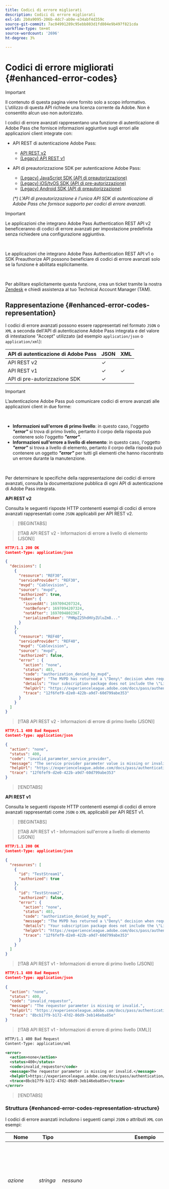 ```yaml
---
title: Codici di errore migliorati
description: Codici di errore migliorati
exl-id: 2b0a9095-206b-4dc7-ab9e-e34abf4d359c
source-git-commit: 7ac04991289c95ebb803d1fd804e9b497f821cda
workflow-type: tm+mt
source-wordcount: '2696'
ht-degree: 3%

---
```


# Codici di errore migliorati {#enhanced-error-codes}

>[!IMPORTANT]
>
>Il contenuto di questa pagina viene fornito solo a scopo informativo. L’utilizzo di questa API richiede una licenza corrente da Adobe. Non è consentito alcun uso non autorizzato.

I codici di errore avanzati rappresentano una funzione di autenticazione di Adobe Pass che fornisce informazioni aggiuntive sugli errori alle applicazioni client integrate con:

* API REST di autenticazione Adobe Pass:
   * [API REST v2](../../rest-apis/rest-api-v2/apis/rest-api-v2-apis-overview.md)
   * [(Legacy) API REST v1](../../legacy/rest-api-v1/rest-api-overview.md)
* API di preautorizzazione SDK per autenticazione Adobe Pass:
   * [(Legacy) JavaScript SDK (API di preautorizzazione)](../../legacy/sdks/javascript-sdk/preauthorize-api-javascript-sdk.md)
   * [(Legacy) iOS/tvOS SDK (API di pre-autorizzazione)](../../legacy/sdks/ios-tvos-sdk/preauthorize-api-ios-tvos-sdk.md)
   * [(Legacy) Android SDK (API di preautorizzazione)](../../legacy/sdks/android-sdk/preauthorize-api-android-sdk.md)

  _(*) L&#39;API di preautorizzazione è l&#39;unica API SDK di autenticazione di Adobe Pass che fornisce supporto per codici di errore avanzati._

>[!IMPORTANT]
>
> Le applicazioni che integrano Adobe Pass Authentication REST API v2 beneficeranno di codici di errore avanzati per impostazione predefinita senza richiedere una configurazione aggiuntiva.
>
> <br/>
>
> Le applicazioni che integrano Adobe Pass Authentication REST API v1 o SDK Preauthorize API possono beneficiare di codici di errore avanzati solo se la funzione è abilitata esplicitamente.
>
> <br/>
>
> Per abilitare esplicitamente questa funzione, crea un ticket tramite la nostra [Zendesk](https://adobeprimetime.zendesk.com) e chiedi assistenza al tuo Technical Account Manager (TAM).

## Rappresentazione {#enhanced-error-codes-representation}

I codici di errore avanzati possono essere rappresentati nel formato `JSON` o `XML` a seconda dell&#39;API di autenticazione Adobe Pass integrata e del valore di intestazione &quot;Accept&quot; utilizzato (ad esempio `application/json` o `application/xml`):

| API di autenticazione di Adobe Pass | JSON | XML |
|-------------------------------|---------|---------|
| API REST v2 | &check; |         |
| API REST v1 | &check; | &check; |
| API di pre-autorizzazione SDK | &check; |         |

>[!IMPORTANT]
>
> L’autenticazione Adobe Pass può comunicare codici di errore avanzati alle applicazioni client in due forme:
>
> <br/>
>
> * **Informazioni sull&#39;errore di primo livello**: in questo caso, l&#39;oggetto ***&quot;error&quot;*** si trova di primo livello, pertanto il corpo della risposta può contenere solo l&#39;oggetto ***&quot;error&quot;***.
> * **Informazioni sull&#39;errore a livello di elemento**: in questo caso, l&#39;oggetto ***&quot;error&quot;*** si trova a livello di elemento, pertanto il corpo della risposta può contenere un oggetto ***&quot;error&quot;*** per tutti gli elementi che hanno riscontrato un errore durante la manutenzione.
>
> <br/>
>
> Per determinare le specifiche della rappresentazione dei codici di errore avanzati, consulta la documentazione pubblica di ogni API di autenticazione di Adobe Pass integrata.

**API REST v2**

Consulta le seguenti risposte HTTP contenenti esempi di codici di errore avanzati rappresentati come `JSON` applicabili per API REST v2.

>[!BEGINTABS]

>[!TAB API REST v2 - Informazioni di errore a livello di elemento (JSON)]

```JSON
HTTP/1.1 200 OK
Content-Type: application/json

{
  "decisions": [
    {
      "resource": "REF30",
      "serviceProvider": "REF30",
      "mvpd": "Cablevision",
      "source": "mvpd",
      "authorized": true,
      "token": {
        "issuedAt": 1697094207324,
        "notBefore": 1697094207324,
        "notAfter": 1697094802367,
        "serializedToken": "PHNpZ25hdHVyZUluZm8..."
      }
    },
    {
      "resource": "REF40",
      "serviceProvider": "REF40",
      "mvpd": "Cablevision",
      "source": "mvpd",
      "authorized": false,
      "error" : {
        "action": "none",
        "status": 403,
        "code": "authorization_denied_by_mvpd",
        "message": "The MVPD has returned a \"Deny\" decision when requesting authorization for the specified resource",
        "details": "Your subscription package does not include the \"Live\" channel",
        "helpUrl": "https://experienceleague.adobe.com/docs/pass/authentication/auth-features/error-reportn/enhanced-error-codes.html",
        "trace": "12f6fef9-d2e0-422b-a9d7-60d799abe353"
      }
    }
  ]
}
```

>[!TAB API REST v2 - Informazioni di errore di primo livello (JSON)]

```JSON
HTTP/1.1 400 Bad Request
Content-Type: application/json

{
  "action": "none",
  "status": 400,
  "code": "invalid_parameter_service_provider",
  "message": "The service provider parameter value is missing or invalid.",
  "helpUrl": "https://experienceleague.adobe.com/docs/pass/authentication/auth-features/error-reportn/enhanced-error-codes.html",
  "trace": "12f6fef9-d2e0-422b-a9d7-60d799abe353"
}
```

>[!ENDTABS]

**API REST v1**

Consulta le seguenti risposte HTTP contenenti esempi di codici di errore avanzati rappresentati come `JSON` o `XML` applicabili per API REST v1.

>[!BEGINTABS]

>[!TAB API REST v1 - Informazioni sull&#39;errore a livello di elemento (JSON)]

```JSON
HTTP/1.1 200 OK
Content-Type: application/json

{
  "resources": [
    {
      "id": "TestStream1",
      "authorized": true
    },
    {
      "id": "TestStream2",
      "authorized": false,
      "error": {
        "action": "none",
        "status": 403,
        "code": "authorization_denied_by_mvpd",
        "message": "The MVPD has returned a \"Deny\" decision when requesting authorization for the specified resource",
        "details": "Your subscription package does not include the \"Live\" channel",
        "helpUrl": "https://experienceleague.adobe.com/docs/pass/authentication/auth-features/error-reportn/enhanced-error-codes.html",
        "trace": "12f6fef9-d2e0-422b-a9d7-60d799abe353"
      }
    }
  ]
}
```

>[!TAB API REST v1 - Informazioni di errore di primo livello (JSON)]

```JSON
HTTP/1.1 400 Bad Request
Content-Type: application/json
        
{
  "action": "none",
  "status": 400,
  "code": "invalid_requestor",
  "message": "The requestor parameter is missing or invalid.",
  "helpUrl": "https://experienceleague.adobe.com/docs/pass/authentication/auth-features/error-reportn/enhanced-error-codes.html",
  "trace": "8bcb17f9-b172-47d2-86d9-3eb146eba85e"
}
```

>[!TAB API REST v1 - Informazioni di errore di primo livello (XML)]

```XML
HTTP/1.1 400 Bad Request
Content-Type: application/xml

<error>
  <action>none</action>
  <status>400</status>
  <code>invalid_requestor</code>
  <message>The requestor parameter is missing or invalid.</message>
  <helpUrl>https://experienceleague.adobe.com/docs/pass/authentication/auth-features/error-reportn/enhanced-error-codes.html</helpUrl>
  <trace>8bcb17f9-b172-47d2-86d9-3eb146eba85e</trace>
</error>
```

>[!ENDTABS]

### Struttura {#enhanced-error-codes-representation-structure}

I codici di errore avanzati includono i seguenti campi `JSON` o attributi `XML` con esempi:

| Nome | Tipo | Esempio | Limitato | Descrizione |
|-----------|-----------|---------------------------------------------------------------------------------------------------------------------|:----------:|-----------------------------------------------------------------------------------------------------------------------------------------------------------------------------------------------------------------------------------------------------------------------------------------------------|
| *azione* | *stringa* | *nessuno* | &check; | L’autenticazione di Adobe Pass ha consigliato un’azione che potrebbe risolvere la situazione come definito in questo documento. <br/><br/> Per ulteriori dettagli, consulta la sezione [Azione](#enhanced-error-codes-action). |
| *stato* | *numero intero* | *403* | &check; | Il codice di stato della risposta HTTP come definito nel documento [RFC 7231](https://tools.ietf.org/html/rfc7231#section-6). <br/><br/> Per ulteriori dettagli, consulta la sezione [Stato](#enhanced-error-codes-status). |
| *codice* | *stringa* | *autorizzazione_negata_da_mvpd* | &check; | Il codice identificativo univoco dell’autenticazione Adobe Pass associato all’errore come definito in questo documento. <br/><br/> Per ulteriori dettagli, consulta la sezione [Codice](#enhanced-error-codes-code). |
| *messaggio* | *stringa* | *Il MVPD ha restituito una decisione di rifiuto durante la richiesta di autorizzazione per la risorsa specificata* |            | Il messaggio leggibile che in alcuni casi può essere visualizzato all’utente finale. <br/><br/> Per ulteriori dettagli, consulta la sezione [Gestione delle risposte](#enhanced-error-codes-response-handling). |
| *dettagli* | *stringa* | *Il pacchetto di abbonamento non include il canale &quot;Live&quot;* |            | Messaggio dettagliato che potrebbe essere fornito da un partner di servizi in alcuni casi, <br/><br/> Questo campo potrebbe non essere presente nel caso in cui il partner di servizi non fornisca alcun messaggio personalizzato. |
| *helpUrl* | *url* | *https://experienceleague.adobe.com/docs/pass/authentication/auth-features/error-reportn/enhanced-error-codes.html* |            | L’URL della documentazione pubblica di Autenticazione di Adobe Pass che rimanda a ulteriori informazioni sul motivo di questo errore e sulle possibili soluzioni. <br/><br/> Questo campo contiene un URL assoluto e non deve essere dedotto dal codice di errore, a seconda del contesto di errore è possibile fornire un URL diverso. |
| *traccia* | *stringa* | *12f6fef9-d2e0-422b-a9d7-60d799abe353* |            | Identificatore univoco della risposta che può essere utilizzato quando si contatta il supporto per l’autenticazione di Adobe Pass per la risoluzione di problemi specifici. |

>[!IMPORTANT]
>
> La colonna **Limitato** indica se il rispettivo campo contiene un valore di un set finito, mentre i campi senza restrizioni possono contenere qualsiasi dato.
>
> <br/>
>
> I futuri aggiornamenti di questo documento potrebbero aggiungere valori ai set finiti, ma non rimuoveranno o modificheranno quelli esistenti.

### Azione {#enhanced-error-codes-representation-action}

I codici di errore avanzati includono un campo &quot;action&quot; che fornisce un’azione consigliata che potrebbe risolvere la situazione.

I valori possibili per il campo &quot;azione&quot; includono:

| Azione | Descrizione | Categoria |
|--------------------------|---------------------------------------------------------------------------------------------------------------------------------|--------------------------------------------|
| nessuno | Non esiste un’azione predefinita per risolvere questo problema, ma in alcuni casi ciò potrebbe indicare una chiamata impropria dell’API. | Correggi il contesto della richiesta. |
| configurazione | L’applicazione client richiede una modifica della configurazione, la maggior parte del tempo eseguita tramite Adobe Pass TVE Dashboard. | Correggi il contesto di configurazione dell’integrazione. |
| registrazione dell&#39;applicazione | L&#39;applicazione client richiede di registrarsi di nuovo. | Correggere il contesto dell&#39;applicazione client. |
| autenticazione | L&#39;applicazione client richiede l&#39;autenticazione o la riautenticazione dell&#39;utente. | Correggere il contesto dell&#39;applicazione client. |
| autorizzazione | L&#39;applicazione client richiede di ottenere l&#39;autorizzazione per la risorsa specificata. | Correggere il contesto dell&#39;applicazione client. |
| riprova | L&#39;applicazione client richiede di ripetere la richiesta. | Correggi il contesto della richiesta. |

_(*) Per alcuni errori, potrebbero essere possibili più azioni, ma il campo &quot;action&quot; indica quella con la maggiore probabilità di correggere l&#39;errore._

### Stato {#enhanced-error-codes-representation-status}

I codici di errore avanzati includono un campo &quot;status&quot; che indica il codice di stato HTTP associato all’errore.

I valori possibili per il campo &quot;status&quot; includono:

| Codice | Frase-Motivo |
|------|-----------------------|
| 400 | Richiesta non valida |
| 401 | Non autorizzato |
| 403 | Non consentito |
| 404 | Non trovato |
| 405 | Metodo non consentito |
| 410 | Non più |
| 412 | Precondizione non riuscita |
| 500 | Errore interno del server |

Codici di errore migliorati con uno &quot;stato&quot; 4xx vengono in genere visualizzati quando l’errore viene generato dal client e la maggior parte delle volte implica che il client richiede un lavoro aggiuntivo per correggerlo.

Codici di errore migliorati con uno &quot;stato&quot; 5xx vengono in genere visualizzati quando l’errore viene generato dal server e la maggior parte delle volte implica che il server richiede un lavoro aggiuntivo per correggerlo.

>[!IMPORTANT]
>
> In alcuni casi il codice di stato della risposta HTTP è diverso dal campo &quot;stato&quot; del Codice di errore avanzato, in particolare quando si interagisce con un’API di autenticazione di Adobe Pass che comunica i Codici di errore avanzati come informazioni di errore a livello di elemento.

### Codice {#enhanced-error-codes-representation-code}

I codici di errore avanzati includono un campo &quot;code&quot; che fornisce un identificatore univoco di autenticazione Adobe Pass associato all’errore.

I valori possibili per il campo &quot;code&quot; sono aggregati [di seguito](#enhanced-error-codes-list) in due elenchi basati sull&#39;API di autenticazione Adobe Pass integrata.

## Elenchi {#enhanced-error-codes-lists}

### API REST v2 {#enhanced-error-codes-lists-rest-api-v2}

La tabella seguente elenca i possibili codici di errore avanzati che un’applicazione client potrebbe incontrare quando integrata con l’API REST di autenticazione di Adobe Pass v2.

| Azione | Codice | Stato | Messaggio |
|------------------------------|--------------------------------------------------------|--------|--------------------------------------------------------------------------------------------------------------------------------------------------------------------------------------------------------------------------------------------------------------------------------------------------------------------------------------------|
| **nessuno** | *invalid_parameter_service_provider* | 400 | Il valore del parametro del provider di servizi è mancante o non valido. |
|                              | *invalid_parameter_mvpd* | 400 | Il valore del parametro mvpd è mancante o non valido. |
|                              | *invalid_parameter_code* | 400 | Valore del parametro di codice mancante o non valido. |
|                              | *invalid_parameter_resources* | 400 | Il valore del parametro delle risorse è mancante o non valido. |
|                              | *invalid_parameter_redirect_url* | 400 | Il valore del parametro URL di reindirizzamento è mancante o non valido. |
|                              | *partner_parametro_non valido* | 400 | Il valore del parametro partner è mancante o non valido. |
|                              | *invalid_parameter_saml_response* | 400 | Il valore del parametro di risposta SAML è mancante o non valido. |
|                              | *informazioni_dispositivo_intestazione_non_valida* | 400 | Valore dell&#39;intestazione delle informazioni sul dispositivo mancante o non valido. |
|                              | *invalid_header_device_identifier* | 400 | Il valore dell&#39;intestazione dell&#39;identificatore del dispositivo è mancante o non valido. |
|                              | *invalid_header_identity_for_temporary_access* | 400 | Identità del valore dell&#39;intestazione di accesso temporaneo mancante o non valida. |
|                              | *invalid_header_pfs_permission_access_not_present* | 400 | Il valore dello stato di accesso alle autorizzazioni dall’intestazione dello stato del framework del partner non è presente. |
|                              | *invalid_header_pfs_permission_access_not_determinate* | 400 | Il valore dello stato di accesso alle autorizzazioni dall’intestazione dello stato del framework del partner è indeterminato. |
|                              | *invalid_header_pfs_permission_access_not_allowed* | 400 | Il valore dello stato di accesso alle autorizzazioni dall’intestazione dello stato del framework del partner non è concesso. |
|                              | *intestazione_non_valida_pfs_provider_id_non_determinata* | 400 | Il valore dell&#39;ID provider dall&#39;intestazione dello stato del framework partner non è associato a un mvpd noto. |
|                              | *invalid_header_pfs_provider_id_mismatch* | 400 | Il valore dell’ID del provider dall’intestazione dello stato del framework del partner non corrisponde al mvpd inviato come parametro. |
|                              | *intestazione_non_valida_pfs_provider_info_scaduta* | 400 | Le informazioni sul provider dall&#39;intestazione dello stato del framework partner sono scadute. |
|                              | *invalid_integration* | 400 | L&#39;integrazione tra il provider di servizi specificato e mvpd non esiste o è disabilitata. |
|                              | *invalid_authentication_session* | 400 | La sessione di autenticazione associata a questa richiesta è mancante o non valida. |
|                              | *preautorizzazione_negata_da_mvpd* | 403 | MVPD ha restituito una decisione di rifiuto quando ha richiesto la pre-autorizzazione per la risorsa specificata. |
|                              | *autorizzazione_negata_da_mvpd* | 403 | MVPD ha restituito una decisione di rifiuto durante la richiesta di autorizzazione per la risorsa specificata. |
|                              | *autorizzazione_negata_da_controlli_genitori* | 403 | Il MVPD ha restituito una decisione di rifiuto a causa delle impostazioni di Controllo genitori per la risorsa specificata. |
|                              | *autorizzazione_negata_per_regola_degradazione* | 403 | L&#39;integrazione tra il provider di servizi specificato e mvpd prevede l&#39;applicazione di una regola di degrado che nega l&#39;autorizzazione per le risorse richieste. |
|                              | *errore_server_interno* | 500 | Richiesta non riuscita a causa di un errore interno del server. |
| **configurazione** | *troppe_risorse* | 403 | Richiesta di autorizzazione o preautorizzazione non riuscita perché sono state eseguite query su troppe risorse. Contatta il team di supporto per configurare correttamente le limitazioni di autorizzazione e preautorizzazione. |
|                              | *invalid_configuration_user_metadata_certificate* | 500 | Configurazione del certificato metadati utente mancante o non valida. |
|                              | *invalid_configuration_temporary_access* | 500 | Configurazione di accesso temporaneo non valida. |
|                              | *piattaforma_configurazione_non_valida* | 500 | Configurazione della piattaforma mancante o non valida per l’integrazione. |
|                              | *invalid_configuration_platform_id* | 500 | Configurazione dell’ID piattaforma mancante o non valida. |
|                              | *invalid_configuration_platform_trait* | 500 | Configurazione delle caratteristiche della piattaforma mancante o non valida. |
|                              | *invalid_configuration_platform_category_trait* | 500 | Configurazione della caratteristica della categoria della piattaforma mancante o non valida. |
|                              | *invalid_configuration_platform_services* | 500 | Configurazione dei servizi Platform mancante o non valida per l’integrazione. |
|                              | *piattaforma_mvpd_configuration_invalid* | 500 | Configurazione piattaforma mvpd mancante o non valida per mvpd e piattaforma. |
|                              | *invalid_configuration_mvpd_platform_boarding_status* | 500 | Configurazione dello stato di boarding della piattaforma mvpd mancante o non valida per mvpd e piattaforma. |
|                              | *invalid_configuration_mvpd_platform_profile_exchange* | 500 | Configurazione di scambio del profilo della piattaforma mvpd mancante o non valida per mvpd e piattaforma. |
| **registrazione-applicazione** | *provider_servizio_accesso_non_valido* | 401 | Token di accesso non valido a causa di un provider di servizi non valido. |
|                              | *invalid_access_token_client_application* | 401 | Token di accesso non valido a causa di un&#39;applicazione client non valida. |
| **autenticazione** | *profilo_autenticato_mancante* | 403 | Manca il profilo autenticato associato a questa richiesta. |
|                              | *profilo_autenticato_scaduto* | 403 | Il profilo autenticato associato a questa richiesta è scaduto. |
|                              | *profilo_autenticato_invalidato* | 403 | Il profilo autenticato associato a questa richiesta è stato invalidato. |
|                              | *temporary_access_duration_limit_exceeded* | 403 | È stato superato il limite di durata dell’accesso temporaneo. |
|                              | *temporary_access_resources_limit_exceeded* | 403 | È stato superato il limite delle risorse di accesso temporanee. |
|                              | *autorizzazione_negata_da_hba_policies* | 403 | MVPD ha restituito una decisione di rifiuto a causa di criteri di autenticazione basati su home. L&#39;autenticazione corrente è stata ottenuta tramite un flusso di autenticazione basato sulla Home, ma il dispositivo non è più in-home quando si richiede l&#39;autorizzazione per la risorsa specificata. Per continuare, l’utente deve autenticare di nuovo con un MVPD supportato. |
|                              | *autorizzazione_negata_da_sessione_invalidata* | 403 | Sessione di autenticazione invalidata dal provider di identità. Per continuare, l’utente deve autenticare di nuovo con un MVPD supportato. |
|                              | *identità_non_riconosciuta_da_mvpd* | 403 | La richiesta di autorizzazione non è riuscita perché l&#39;identità utente non è stata riconosciuta da MVPD. |
| **riprova** | *errore_ricevuto_di_rete* | 403 | Errore di lettura durante il recupero della risposta dal servizio partner associato. Un nuovo tentativo di richiesta potrebbe risolvere il problema. |
|                              | *connessione di rete_timeout* | 403 | Timeout di connessione con il servizio partner associato. Un nuovo tentativo di richiesta potrebbe risolvere il problema. |
|                              | *tempo_esecuzione_massimo_superato* | 403 | La richiesta non è stata completata entro il tempo massimo consentito. Un nuovo tentativo di richiesta potrebbe risolvere il problema. |

### (Legacy) API REST v1 {#enhanced-error-codes-lists-rest-api-v1}

La tabella seguente elenca i possibili codici di errore avanzati che un’applicazione client potrebbe incontrare quando integrata con l’API REST di autenticazione di Adobe Pass v1.

| Azione | Codice | Stato | Messaggio |
|--------------------|---------------------------------------------------|-------------------|----------------------------------------------------------------------------------------------------------------------------------------------------------------------------------------------------------------------------------------------------------------------------------------------------------------------------------------------|
| **nessuno** | *invalid_requestor* | 400 | Parametro del richiedente mancante o non valido. |
|                    | *informazioni_dispositivo_non_valido* | 400 | Informazioni dispositivo mancanti o non valide. |
|                    | *invalid_device_id* | 400 | Identificatore dispositivo mancante o non valido. |
|                    | *risorsa_mancante* | 400, 412 | Parametro di risorsa mancante. |
|                    | *richiesta_authz_non valida* | 400, 412 | La richiesta di autorizzazione è nulla o non valida. |
|                    | *preautorizzazione_negata_da_mvpd* | 403 | MVPD ha restituito una decisione di rifiuto quando ha richiesto la pre-autorizzazione per la risorsa specificata. |
|                    | *autorizzazione_negata_da_mvpd* | 403 | MVPD ha restituito una decisione di rifiuto durante la richiesta di autorizzazione per la risorsa specificata. |
|                    | *autorizzazione_negata_da_controlli_genitori* | 403 | Il MVPD ha restituito una decisione di rifiuto a causa delle impostazioni di Controllo genitori per la risorsa specificata. |
|                    | *errore_interno* | 400, 405, 500 | Richiesta non riuscita a causa di un errore interno del server. |
| **configurazione** | *integrazione_sconosciuta* | 400, 412 | L&#39;integrazione tra il programmatore specificato e il provider di identità non esiste. Utilizzate il dashboard TVE per creare l&#39;integrazione richiesta. |
|                    | *troppe_risorse* | 403 | Richiesta di autorizzazione o preautorizzazione non riuscita perché sono state eseguite query su troppe risorse. Contatta il team di supporto per configurare correttamente le limitazioni di autorizzazione e preautorizzazione. |
| **autenticazione** | *authentication_session_issuer_mismatch* | 400 | Richiesta di autorizzazione non riuscita a causa del fatto che il MVPD indicato per il flusso di autorizzazione è diverso da quello che ha emesso la sessione di autenticazione. Per continuare, l’utente deve autenticare di nuovo con il MVPD desiderato. |
|                    | *autorizzazione_negata_da_hba_policies* | 403 | MVPD ha restituito una decisione di rifiuto a causa di criteri di autenticazione basati su home. L&#39;autenticazione corrente è stata ottenuta utilizzando un flusso di autenticazione basato sulla home, ma il dispositivo non è più a casa quando si richiede l&#39;autorizzazione per la risorsa specificata. Per continuare, l’utente deve autenticare di nuovo con un MVPD supportato. |
|                    | *autorizzazione_negata_da_sessione_invalidata* | 403 | Sessione di autenticazione invalidata dal provider di identità. Per continuare, l’utente deve autenticare di nuovo con un MVPD supportato. |
|                    | *identità_non_riconosciuta_da_mvpd* | 403 | La richiesta di autorizzazione non è riuscita perché l&#39;identità utente non è stata riconosciuta da MVPD. |
|                    | *autenticazione_sessione_invalidata* | 403 | Sessione di autenticazione invalidata dal provider di identità. Per continuare, l’utente deve autenticare di nuovo con un MVPD supportato. |
|                    | *sessione di autenticazione_mancante* | 404, 412 | Impossibile recuperare la sessione di autenticazione associata a questa richiesta. Per continuare, l’utente deve autenticare di nuovo con un MVPD supportato. |
|                    | *sessione di autenticazione_scaduta* | 404, 412 | La sessione di autenticazione corrente è scaduta. Per continuare, l’utente deve autenticare di nuovo con un MVPD supportato. |
|                    | *sessione_autenticazione_preautorizzazione_mancante* | 412 | Impossibile recuperare la sessione di autenticazione associata a questa richiesta. Per continuare, l’utente deve autenticare di nuovo con un MVPD supportato. |
|                    | *sessione_autenticazione_preautorizzazione_scaduta* | 412 | La sessione di autenticazione corrente è scaduta. Per continuare, l’utente deve autenticare di nuovo con un MVPD supportato. |
| **autorizzazione** | *autorizzazione_non_trovata* | 403, 404 | Non è stata trovata alcuna autorizzazione per la risorsa specificata. L’utente deve ottenere una nuova autorizzazione per continuare. |
|                    | *autorizzazione_scaduta* | 410 | L&#39;autorizzazione precedente per la risorsa specificata è scaduta. L’utente deve ottenere una nuova autorizzazione per continuare. |
| **riprova** | *errore_ricevuto_di_rete* | 403 | Errore di lettura durante il recupero della risposta dal servizio partner associato. Un nuovo tentativo di richiesta potrebbe risolvere il problema. |
|                    | *connessione di rete_timeout* | 403 | Timeout di connessione con il servizio partner associato. Un nuovo tentativo di richiesta potrebbe risolvere il problema. |
|                    | *tempo_esecuzione_massimo_superato* | 403 | La richiesta non è stata completata entro il tempo massimo consentito. Un nuovo tentativo di richiesta potrebbe risolvere il problema. |

### API di pre-autorizzazione SDK (legacy) {#enhanced-error-codes-lists-sdks-preauthorize-api}

Consulta la [sezione](#enhanced-error-codes-list-rest-api-v1) precedente per informazioni sui possibili codici di errore avanzati che un&#39;applicazione client potrebbe incontrare quando integrata con l&#39;API di preautorizzazione degli SDK di autenticazione di Adobe Pass.

## Gestione della risposta {#enhanced-error-codes-response-handling}

>[!IMPORTANT]
>
> Sono disponibili codici di errore avanzati che possono essere gestiti automaticamente nel codice dell’applicazione client, ad esempio un nuovo tentativo di richiesta di autorizzazione in caso di timeout della rete o la richiesta di nuova autenticazione da parte dell’utente alla scadenza della sessione, ma altri tipi potrebbero richiedere modifiche alla configurazione o l’interazione con il team di assistenza clienti per l’autenticazione di Adobe Pass.
>
> <br/>
>
> Pertanto, è importante raccogliere e fornire informazioni complete sugli errori durante la creazione di un ticket tramite la nostra [Zendesk](https://adobeprimetime.zendesk.com), per garantire che vengano apportate le modifiche necessarie prima di avviare la nuova applicazione o la nuova funzionalità.

In sintesi, quando gestisci le risposte contenenti codici di errore avanzati, prendi in considerazione quanto segue:

1. **Agnostico all&#39;API che restituisce l&#39;errore**: implementa una logica di gestione degli errori centralizzata che supporta l&#39;intero catalogo di codici di errore avanzati, indipendentemente dall&#39;API che li genera. Diversi codici di errore avanzati sono condivisi tra le API e devono essere gestiti in modo coerente.

1. **Informazioni di errore di livello principale e di livello elemento**: gestire le informazioni di errore di livello principale e di livello elemento indipendentemente dal modo in cui vengono comunicate, assicurarsi di poter gestire entrambe le forme di trasmissione dei codici di errore avanzati.

1. **Verifica entrambi i valori di stato**: controlla sempre sia il codice di stato della risposta HTTP che il campo &quot;stato&quot; del codice di errore avanzato. Potrebbero essere diversi ed entrambi forniscono informazioni preziose.

1. **Logica tentativi**: per gli errori che richiedono un nuovo tentativo, accertati che i nuovi tentativi siano limitati (ad esempio 2-3) o vengano eseguiti con un backoff esponenziale per evitare di sovraccaricare il server. Inoltre, nel caso di API di autenticazione di Adobe Pass che gestiscono più elementi contemporaneamente (ad esempio, API di preautorizzazione), devi includere nella richiesta ripetuta solo gli elementi contrassegnati con &quot;riprova&quot; e non l’intero elenco.

1. **Modifiche alla configurazione**: per gli errori che richiedono modifiche alla configurazione, verificare che le modifiche necessarie siano state apportate prima di avviare la nuova applicazione o la nuova funzionalità.

1. **Autenticazione e autorizzazione**: per gli errori relativi all&#39;autenticazione e all&#39;autorizzazione, è necessario richiedere all&#39;utente di ripetere l&#39;autenticazione o ottenere una nuova autorizzazione in base alle esigenze.

1. **Feedback utente**: facoltativo, utilizzare i campi &quot;messaggio&quot; e (potenziali) &quot;dettagli&quot; leggibili per informare l&#39;utente del problema. Il messaggio di testo &quot;details&quot; (Dettagli) potrebbe venire trasmesso dagli endpoint di pre-autorizzazione o autorizzazione di MVPD o dal Programmatore quando si applicano regole di degradazione.
